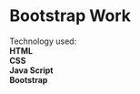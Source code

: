 <h1>Bootstrap Work</h1>
Technology used:
<br>
<b>HTML</b>
<br>
<b>CSS</b>
<br>
<b>Java Script</b>
<br>
<b>Bootstrap</b>
